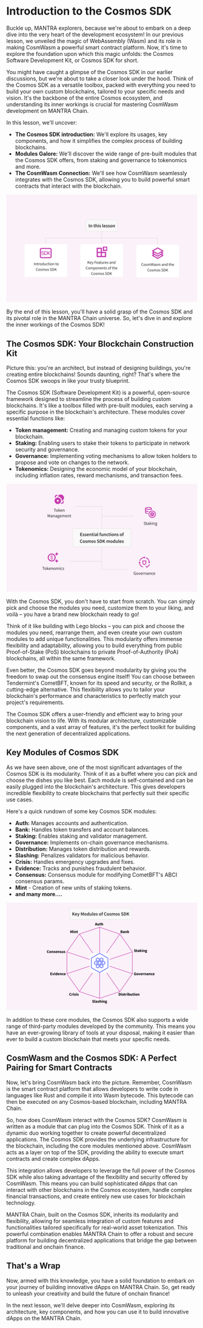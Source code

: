 # Introduction to the Cosmos SDK

Buckle up, MANTRA explorers, because we're about to embark on a deep dive into the very heart of the development ecosystem! In our previous lesson, we unveiled the magic of WebAssembly (Wasm) and its role in making CosmWasm a powerful smart contract platform. Now, it's time to explore the foundation upon which this magic unfolds: the Cosmos Software Development Kit, or Cosmos SDK for short.

You might have caught a glimpse of the Cosmos SDK in our earlier discussions, but we're about to take a closer look under the hood. Think of the Cosmos SDK as a versatile toolbox, packed with everything you need to build your own custom blockchains, tailored to your specific needs and vision. It's the backbone of the entire Cosmos ecosystem, and understanding its inner workings is crucial for mastering CosmWasm development on MANTRA Chain.

In this lesson, we'll uncover:

- **The Cosmos SDK introduction:** We'll explore its usages, key components, and how it simplifies the complex process of building blockchains.
- **Modules Galore:** We'll discover the wide range of pre-built modules that the Cosmos SDK offers, from staking and governance to tokenomics and more.
- **The CosmWasm Connection:** We'll see how CosmWasm seamlessly integrates with the Cosmos SDK, allowing you to build powerful smart contracts that interact with the blockchain.

![MANTRA C2 L3 - Image 1 (2).png](https://github.com/0xmetaschool/Learning-Projects/blob/main/assests_for_all/Building%20on%20Mantra%20-%20C2/1.%20Introduction%20to%20CosmWasm/3.%20Introduction%20to%20the%20Cosmos%20SDK/MANTRA_C2_L3_-_Image_1_(2).png?raw=true)

By the end of this lesson, you'll have a solid grasp of the Cosmos SDK and its pivotal role in the MANTRA Chain universe. So, let's dive in and explore the inner workings of the Cosmos SDK!

## The Cosmos SDK: Your Blockchain Construction Kit

Picture this: you're an architect, but instead of designing buildings, you're creating entire blockchains! Sounds daunting, right? That's where the Cosmos SDK swoops in like your trusty blueprint.

The Cosmos SDK (Software Development Kit) is a powerful, open-source framework designed to streamline the process of building custom blockchains. It's like a toolbox filled with pre-built modules, each serving a specific purpose in the blockchain's architecture. These modules cover essential functions like:

- **Token management:** Creating and managing custom tokens for your blockchain.
- **Staking:** Enabling users to stake their tokens to participate in network security and governance.
- **Governance:** Implementing voting mechanisms to allow token holders to propose and vote on changes to the network.
- **Tokenomics:** Designing the economic model of your blockchain, including inflation rates, reward mechanisms, and transaction fees.

![MANTRA C2 L3 Image 2 (1).png](https://github.com/0xmetaschool/Learning-Projects/blob/main/assests_for_all/Building%20on%20Mantra%20-%20C2/1.%20Introduction%20to%20CosmWasm/3.%20Introduction%20to%20the%20Cosmos%20SDK/MANTRA_C2_L3_Image_2_(1).png?raw=true)

With the Cosmos SDK, you don't have to start from scratch. You can simply pick and choose the modules you need, customize them to your liking, and voilà – you have a brand new blockchain ready to go! 

Think of it like building with Lego blocks – you can pick and choose the modules you need, rearrange them, and even create your own custom modules to add unique functionalities.  This modularity offers immense flexibility and adaptability, allowing you to build everything from public Proof-of-Stake (PoS) blockchains to private Proof-of-Authority (PoA) blockchains, all within the same framework.

Even better, the Cosmos SDK goes beyond modularity by giving you the freedom to swap out the consensus engine itself! You can choose between Tendermint's CometBFT, known for its speed and security, or the Rollkit, a cutting-edge alternative. This flexibility allows you to tailor your blockchain's performance and characteristics to perfectly match your project's requirements.

The Cosmos SDK offers a user-friendly and efficient way to bring your blockchain vision to life. With its modular architecture, customizable components, and a vast array of features, it's the perfect toolkit for building the next generation of decentralized applications.

## Key Modules of Cosmos SDK

As we have seen above, one of the most significant advantages of the Cosmos SDK is its modularity. Think of it as a buffet where you can pick and choose the dishes you like best. Each module is self-contained and can be easily plugged into the blockchain's architecture. This gives developers incredible flexibility to create blockchains that perfectly suit their specific use cases.

Here's a quick rundown of some key Cosmos SDK modules:

- **Auth:** Manages accounts and authentication.
- **Bank:** Handles token transfers and account balances.
- **Staking:** Enables staking and validator management.
- **Governance:** Implements on-chain governance mechanisms.
- **Distribution:** Manages token distribution and rewards.
- **Slashing:** Penalizes validators for malicious behavior.
- **Crisis:** Handles emergency upgrades and fixes.
- **Evidence:** Tracks and punishes fraudulent behavior.
- **Consensus:** Consensus module for modifying CometBFT's ABCI consensus params.
- **Mint** - Creation of new units of staking tokens.
- **and many more....**

![Mantra Chain C2 L3 Image 3.png](https://github.com/0xmetaschool/Learning-Projects/blob/main/assests_for_all/Building%20on%20Mantra%20-%20C2/1.%20Introduction%20to%20CosmWasm/3.%20Introduction%20to%20the%20Cosmos%20SDK/Mantra_Chain_C2_L3_Image_3.png?raw=true)

In addition to these core modules, the Cosmos SDK also supports a wide range of third-party modules developed by the community. This means you have an ever-growing library of tools at your disposal, making it easier than ever to build a custom blockchain that meets your specific needs.

## CosmWasm and the Cosmos SDK: A Perfect Pairing for Smart Contracts

Now, let's bring CosmWasm back into the picture. Remember, CosmWasm is the smart contract platform that allows developers to write code in languages like Rust and compile it into Wasm bytecode. This bytecode can then be executed on any Cosmos-based blockchain, including MANTRA Chain.

So, how does CosmWasm interact with the Cosmos SDK? CosmWasm is written as a module that can plug into the Cosmos SDK. Think of it as a dynamic duo working together to create powerful decentralized applications. The Cosmos SDK provides the underlying infrastructure for the blockchain, including the core modules mentioned above. CosmWasm acts as a layer on top of the SDK, providing the ability to execute smart contracts and create complex dApps.

This integration allows developers to leverage the full power of the Cosmos SDK while also taking advantage of the flexibility and security offered by CosmWasm. This means you can build sophisticated dApps that can interact with other blockchains in the Cosmos ecosystem, handle complex financial transactions, and create entirely new use cases for blockchain technology.

MANTRA Chain, built on the Cosmos SDK, inherits its modularity and flexibility, allowing for seamless integration of custom features and functionalities tailored specifically for real-world asset tokenization. This powerful combination enables MANTRA Chain to offer a robust and secure platform for building decentralized applications that bridge the gap between traditional and onchain finance.

## That's a Wrap

Now, armed with this knowledge, you have a solid foundation to embark on your journey of building innovative dApps on MANTRA Chain. So, get ready to unleash your creativity and build the future of onchain finance!

In the next lesson, we'll delve deeper into CosmWasm, exploring its architecture, key components, and how you can use it to build innovative dApps on the MANTRA Chain.